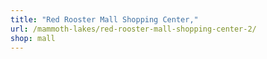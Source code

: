 ```yaml
---
title: "Red Rooster Mall Shopping Center,"
url: /mammoth-lakes/red-rooster-mall-shopping-center-2/
shop: mall
---
```

